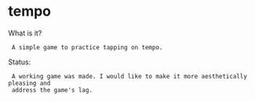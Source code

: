 # tempo
What is it?

     A simple game to practice tapping on tempo.
     
 Status:
 
     A working game was made. I would like to make it more aesthetically pleasing and 
     address the game's lag. 
